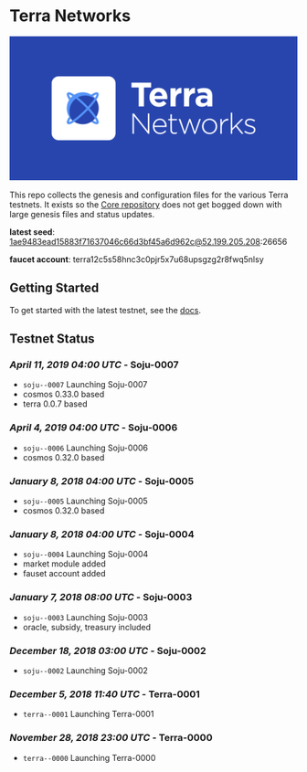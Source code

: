 # Terra Networks
![banner](./terra-networks.png)

This repo collects the genesis and configuration files for the various Terra testnets. 
It exists so the [Core repository](https://github.com/terra-project/core) does not get bogged down with large genesis files and status updates.

**latest seed**: 1ae9483ead15883f71637046c66d3bf45a6d962c@52.199.205.208:26656

**faucet account**: terra12c5s58hnc3c0pjr5x7u68upsgzg2r8fwq5nlsy

## Getting Started

To get started with the latest testnet, see the
[docs](https://docs.terra.money/guide/deploy-testnet).

## Testnet Status

### *April 11, 2019 04:00 UTC* - Soju-0007

- `soju--0007` Launching Soju-0007
- cosmos 0.33.0 based
- terra 0.0.7 based


### *April 4, 2019 04:00 UTC* - Soju-0006

- `soju--0006` Launching Soju-0006
- cosmos 0.32.0 based

### *January 8, 2018 04:00 UTC* - Soju-0005

- `soju--0005` Launching Soju-0005
- cosmos 0.32.0 based

### *January 8, 2018 04:00 UTC* - Soju-0004

- `soju--0004` Launching Soju-0004
- market module added
- fauset account added

### *January 7, 2018 08:00 UTC* - Soju-0003

- `soju--0003` Launching Soju-0003
- oracle, subsidy, treasury included

### *December 18, 2018 03:00 UTC* - Soju-0002

- `soju--0002` Launching Soju-0002

### *December 5, 2018 11:40 UTC* - Terra-0001

- `terra--0001` Launching Terra-0001

### *November 28, 2018 23:00 UTC* - Terra-0000

- `terra--0000` Launching Terra-0000

